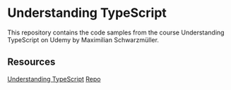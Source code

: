 # Understanding TypeScript

This repository contains the code samples from the course Understanding TypeScript on Udemy by Maximilian Schwarzmüller.

## Resources

[Understanding TypeScript](https://www.udemy.com/course/understanding-typescript/)
[Repo](https://github.com/mschwarzmueller/understanding-typescript-resources)
